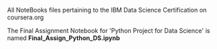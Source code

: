 All NoteBooks files pertaining to the IBM Data Science Certification on coursera.org

The Final Assignment Notebook for 'Python Project for Data Science' is named **Final_Assign_Python_DS.ipynb**
